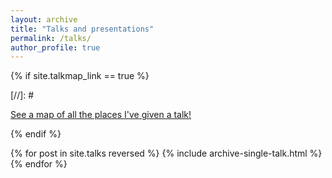 ```yaml
---
layout: archive
title: "Talks and presentations"
permalink: /talks/
author_profile: true
---
```


{% if site.talkmap_link == true %}

[//]: # <p style="text-decoration:underline;"><a href="/talkmap.html">See a map of all the places I've given a talk!</a></p>

{% endif %}

{% for post in site.talks reversed %}
  {% include archive-single-talk.html %}
{% endfor %}
